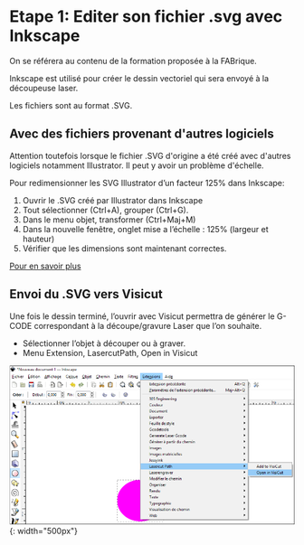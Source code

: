 
# Etape 1: Editer son fichier .svg avec Inkscape
On se référera au contenu de la formation proposée à la FABrique.

Inkscape est utilisé pour créer le dessin vectoriel qui sera envoyé à la découpeuse laser.

Les fichiers sont au format .SVG.

## Avec des fichiers provenant d'autres logiciels
Attention toutefois lorsque le fichier .SVG d'origine a été créé avec d'autres logiciels notamment Illustrator.
Il peut y avoir un problème d'échelle.

Pour redimensionner les SVG Illustrator d’un facteur 125% dans Inkscape:

1. Ouvrir le .SVG créé par Illustrator dans Inkscape
2. Tout sélectionner (Ctrl+A), grouper (Ctrl+G).
3. Dans le menu objet, transformer (Ctrl+Maj+M)
4. Dans la nouvelle fenêtre, onglet mise a l’échelle : 125% (largeur et hauteur)
5. Vérifier que les dimensions sont maintenant correctes.

[Pour en savoir plus](inkscape-resolution)

## Envoi du .SVG vers Visicut

Une fois le dessin terminé, l’ouvrir avec Visicut permettra de générer le G-CODE correspondant à la découpe/gravure Laser que l’on souhaite.
- Sélectionner l’objet à découper ou à graver.
- Menu Extension, LasercutPath, Open in Visicut

![Laser](images/laser6.png){: width="500px"}

